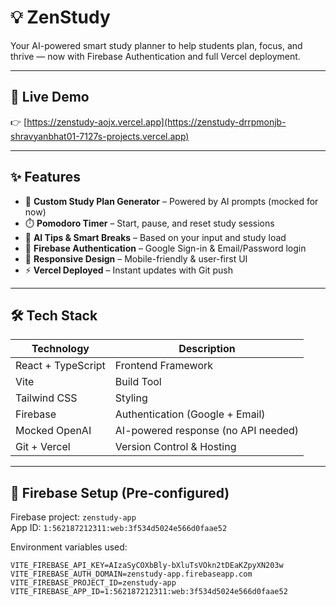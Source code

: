 # 💡 ZenStudy

Your AI-powered smart study planner to help students plan, focus, and thrive — now with Firebase Authentication and full Vercel deployment.
 
 ---

## 🚀 Live Demo
👉 [https://zenstudy-aojx.vercel.app](https://zenstudy-drrpmonjb-shravyanbhat01-7127s-projects.vercel.app)

---

## ✨ Features

- 🎯 **Custom Study Plan Generator** – Powered by AI prompts (mocked for now)
- ⏱️ **Pomodoro Timer** – Start, pause, and reset study sessions
- 🧠 **AI Tips & Smart Breaks** – Based on your input and study load
- 🔐 **Firebase Authentication** – Google Sign-in & Email/Password login
- 📱 **Responsive Design** – Mobile-friendly & user-first UI
- ⚡ **Vercel Deployed** – Instant updates with Git push

---

## 🛠️ Tech Stack

| Technology       | Description                        |
|------------------|------------------------------------|
| React + TypeScript | Frontend Framework                |
| Vite             | Build Tool                         |
| Tailwind CSS     | Styling                            |
| Firebase         | Authentication (Google + Email)   |
| Mocked OpenAI    | AI-powered response (no API needed)|
| Git + Vercel     | Version Control & Hosting          |

---

## 🔐 Firebase Setup (Pre-configured)

Firebase project: `zenstudy-app`  
App ID: `1:562187212311:web:3f534d5024e566d0faae52`

Environment variables used:
```env
VITE_FIREBASE_API_KEY=AIzaSyCOXbBly-bXluTsVOkn2tDEaKZpyXN203w
VITE_FIREBASE_AUTH_DOMAIN=zenstudy-app.firebaseapp.com
VITE_FIREBASE_PROJECT_ID=zenstudy-app
VITE_FIREBASE_APP_ID=1:562187212311:web:3f534d5024e566d0faae52
